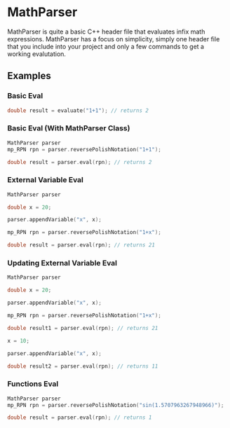 # MathParser

MathParser is quite a basic C++ header file that evaluates infix math expressions. MathParser has a focus on simplicity, simply one header file that you include into your project and only a few commands to get a working evalutation.

## Examples

### Basic Eval
```c++
double result = evaluate("1+1"); // returns 2
```

### Basic Eval (With MathParser Class)
```c++
MathParser parser
mp_RPN rpn = parser.reversePolishNotation("1+1");

double result = parser.eval(rpn); // returns 2
```
### External Variable Eval
```c++
MathParser parser

double x = 20;

parser.appendVariable("x", x);

mp_RPN rpn = parser.reversePolishNotation("1+x");

double result = parser.eval(rpn); // returns 21
```
### Updating External Variable Eval
```c++
MathParser parser

double x = 20;

parser.appendVariable("x", x);

mp_RPN rpn = parser.reversePolishNotation("1+x");

double result1 = parser.eval(rpn); // returns 21

x = 10;

parser.appendVariable("x", x);

double result2 = parser.eval(rpn); // returns 11
```
### Functions Eval
```c++
MathParser parser
mp_RPN rpn = parser.reversePolishNotation("sin(1.5707963267948966)");

double result = parser.eval(rpn); // returns 1
```
